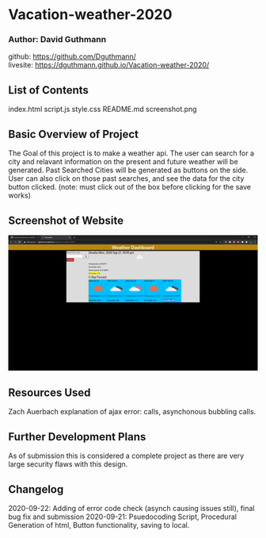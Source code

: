 # Vacation-weather-2020
### Author: David Guthmann

github: https://github.com/Dguthmann/  
livesite: https://dguthmann.github.io/Vacation-weather-2020/

## List of Contents

index.html
script.js
style.css
README.md
screenshot.png

## Basic Overview of Project

The Goal of this project is to make a weather api.
The user can search for a city and relavant information on the present and future weather will be generated.
Past Searched Cities will be generated as buttons on the side.
User can also click on those past searches, and see the data for the city button clicked.
(note: must click out of the box before clicking for the save works)


## Screenshot of Website

![Site Screenshot](screenshot.png)

## Resources Used

Zach Auerbach explanation of ajax error: calls, asynchonous bubbling calls.

## Further Development Plans

As of submission this is considered a complete project as there are very large security flaws with this design.

## Changelog

2020-09-22: Adding of error code check (asynch causing issues still), final bug fix and submission
2020-09-21: Psuedocoding Script, Procedural Generation of html, Button functionality, saving to local.
